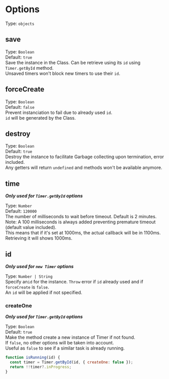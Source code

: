 # Options

Type: `objects`

## **save**

Type: `Boolean`  
Default: `true`  
Save the instance in the Class. Can be retrieve using its `id` using `Timer.getById` method.  
Unsaved timers won't block new timers to use their `id`.

## **forceCreate**

Type: `Boolean`  
Default: `false`  
Prevent instanciation to fail due to already used `id`.  
`id` will be generated by the Class.

## **destroy**

Type: `Boolean`  
Default: `true`  
Destroy the instance to facilitate Garbage collecting upon termination, error included.  
Any getters will return `undefined` and methods won't be available anymore.

## **time**

**_Only used for `Timer.getById` options_**

Type: `Number`  
Default: `120000`  
The number of milliseconds to wait before timeout. Default is 2 minutes.  
Note: A 100 milliseconds is always added preventing premature timeout (default value included).  
This means that if it's set at 1000ms, the actual callback will be in 1100ms. Retrieving it will shows 1000ms.

## **id**

**_Only used for `new Timer` options_**

Type: `Number | String`  
Specify an`id` for the instance. `Throw` error if `id` already used and if `forceCreate` is `false`.  
An `id` will be applied if not specified.

### **createOne**

**_Only used for `Timer.getById` options_**

Type: `Boolean`  
Default: `true`  
Make the method create a new instance of Timer if not found.  
If `false`, no other options will be taken into account.  
Useful as `false` to see if a similar task is already running.

```javascript
function isRunning(id) {
  const timer = Timer.getById(id, { createOne: false });
  return !!timer?.inProgress;
}
```
